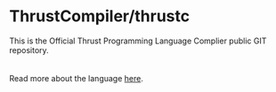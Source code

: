 # ThrustCompiler/thrustc

This is the Official Thrust Programming Language Complier public GIT repository.\
\
\
Read more about the language [here](thrustspec.md).
